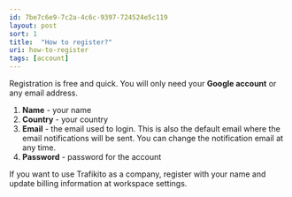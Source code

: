 ```yaml
---
id: 7be7c6e9-7c2a-4c6c-9397-724524e5c119
layout: post
sort: 1
title:  "How to register?"
uri: how-to-register
tags: [account]
---
```


Registration is free and quick. You will only need your **Google account** or any email address.

<!--more-->

1. **Name** - your name
2. **Country** - your country
3. **Email** - the email used to login. This is also the default email where the email <wiki>notifications</wiki> will be sent. You can change the notification email at any time.
4. **Password** - password for the account

If you want to use Trafikito as a company, register with your name and update billing information at workspace settings.